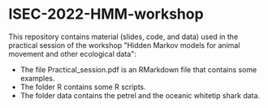 # ISEC-2022-HMM-workshop
This repository contains material (slides, code, and data) used in the practical session of the workshop "Hidden Markov models for animal movement and other ecological data":

- The file Practical_session.pdf is an RMarkdown file that contains some examples.
- The folder R contains some R scripts.
- The folder data contains the petrel and the oceanic whitetip shark data.
